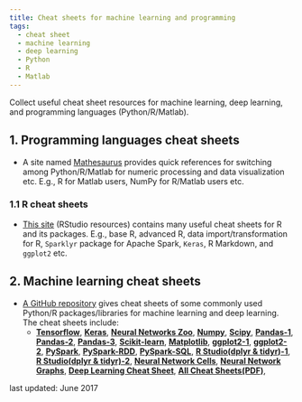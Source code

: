 ```yaml
---
title: Cheat sheets for machine learning and programming
tags:
  - cheat sheet
  - machine learning
  - deep learning
  - Python
  - R
  - Matlab
---
```

Collect useful cheat sheet resources for machine learning, deep learning, and programming languages (Python/R/Matlab).

<!--more-->
## 1. Programming languages cheat sheets
* A site named [Mathesaurus](http://mathesaurus.sourceforge.net/) provides quick references for switching among Python/R/Matlab
for numeric processing and data visualization etc. E.g., R for Matlab users, NumPy for R/Matlab users etc.

### 1.1 R cheat sheets
* [This site](https://www.rstudio.com/resources/cheatsheets/) (RStudio resources) contains many useful cheat sheets for R and its packages.
E.g., base R, advanced R, data import/transformation for R, ``Sparklyr`` package for Apache Spark, ``Keras``, R Markdown, and ``ggplot2`` etc.

## 2. Machine learning cheat sheets
* [A GitHub repository](https://github.com/kailashahirwar/cheatsheets-ai) gives cheat sheets of some commonly used Python/R packages/libraries
for machine learning and deep learning. The cheat sheets include:
   * [**Tensorflow**](https://github.com/kailashahirwar/cheatsheets-ai/blob/master/PDFs/Tensorflow.pdf), [**Keras**](https://github.com/kailashahirwar/cheatsheets-ai/blob/master/Keras.jpg),
   [**Neural Networks Zoo**](https://github.com/kailashahirwar/cheatsheets-ai/blob/master/Neural%20Networks%20Zoo.png), [**Numpy**](https://github.com/kailashahirwar/cheatsheets-ai/blob/master/Numpy.png), [**Scipy**](https://github.com/kailashahirwar/cheatsheets-ai/blob/master/Scipy.png),
   [**Pandas-1**](https://github.com/kailashahirwar/cheatsheets-ai/blob/master/Pandas-1.jpg),
   [**Pandas-2**](https://github.com/kailashahirwar/cheatsheets-ai/blob/master/Pandas-2.jpg),
   [**Pandas-3**](https://github.com/kailashahirwar/cheatsheets-ai/blob/master/Pandas-3.png),
   [**Scikit-learn**](https://github.com/kailashahirwar/cheatsheets-ai/blob/master/Scikit%20Learn.png),
   [**Matplotlib**](https://github.com/kailashahirwar/cheatsheets-ai/blob/master/Matplotlib.png),
   [**ggplot2-1**](https://github.com/kailashahirwar/cheatsheets-ai/blob/master/ggplot2-1.jpg),
   [**ggplot2-2**](https://github.com/kailashahirwar/cheatsheets-ai/blob/master/ggplot2-2.jpg),
   [**PySpark**](https://github.com/kailashahirwar/cheatsheets-ai/blob/master/PySpark.jpg),
   [**PySpark-RDD**](https://github.com/kailashahirwar/cheatsheets-ai/blob/master/PySpark-RDD.png),
   [**PySpark-SQL**](https://github.com/kailashahirwar/cheatsheets-ai/blob/master/PySpark-SQL.png),
   [**R Studio(dplyr & tidyr)-1**](https://github.com/kailashahirwar/cheatsheets-ai/blob/master/Data%20Wrangling%20with%20dplyr%20and%20tidyr%20-%20R%20Studio-1.jpg),
   [**R Studio(dplyr & tidyr)-2**](https://github.com/kailashahirwar/cheatsheets-ai/blob/master/Data%20Wrangling%20with%20dplyr%20and%20tidyr%20-%20R%20Studio-2.jpg),
   [**Neural Network Cells**](https://github.com/kailashahirwar/cheatsheets-ai/blob/master/Neural%20Network%20Cells.png),
   [**Neural Network Graphs**](https://github.com/kailashahirwar/cheatsheets-ai/blob/master/Neural%20Network%20Graphs.png),
   [**Deep Learning Cheat Sheet**](https://github.com/kailashahirwar/cheatsheets-ai/blob/master/Deep%20Learning%20Cheat%20Sheet-Hacker%20Noon.pdf),
   [**All Cheat Sheets(PDF)**](https://github.com/kailashahirwar/cheatsheets-ai/blob/master/All%20Cheat%20Sheets.pdf),

last updated: June 2017
